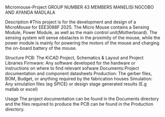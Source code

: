 Micromouse-Project
GROUP NUMBER 43
MEMBERS MANELISI NGCOBO AND AYANDA MADLALA

Description
#This project is for the development and design of a MicroMouse for EEE3088F 2025. The Micro Mouse contains a Sensing Module, Power Module, as well as the main control unit(Motherboard). The sensing system will sense obstacles in the proximity of the mouse, while the power module is mainly for powering the motors of the mouse and charging the on-board battery of the mouse.

Structure
PCB: The KiCAD Project, Schematics & Layout and Project Libraries
Firmware: Any software developed for the hardware or instructions on where to find relevant sofware
Documents: Project documentation and component datasheets
Production: The gerber files, BOM, Budget, or anything required by the fabrication houses
Simulation: Any simulation files (eg SPICE) or design stage generated results (E.g matlab or excel)

Usage
The project documentation can be found in the Documents directory and the files required to produce the PCB can be found in the Production directory.
